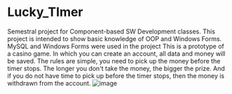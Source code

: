 # Lucky_TImer
Semestral project for Component-based SW Development classes.
This project is intended to show basic knowledge of OOP and Windows Forms.
MySQL and Windows Forms were used in the project
This is a prototype of a casino game. In which you can create an account, all data and money will be saved. The rules are simple, you need to pick up the money before the timer stops. The longer you don't take the money, the bigger the prize. And if you do not have time to pick up before the timer stops, then the money is withdrawn from the account.
![image](https://user-images.githubusercontent.com/125823447/219969978-6797906a-7f4a-41d9-92bf-ac73802aafaf.png)
